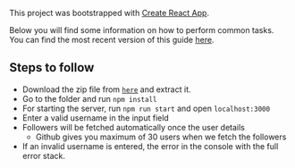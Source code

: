This project was bootstrapped with [Create React App](https://github.com/facebookincubator/create-react-app).

Below you will find some information on how to perform common tasks.<br>
You can find the most recent version of this guide [here](https://github.com/facebookincubator/create-react-app/blob/master/packages/react-scripts/template/README.md).

## Steps to follow

- Download the zip file from [`here`](https://drive.google.com/file/d/0BziCRXzxad7VUnRxRFR0MlljUU0/view?usp=sharing) and extract it.
- Go to the folder and run `npm install`
- For starting the server, run `npm run start` and open `localhost:3000`
- Enter a valid username in the input field
- Followers will be fetched automatically once the user details
  - Github gives you maximum of 30 users when we fetch the followers
- If an invalid username is entered, the error in the console with the full error stack.

